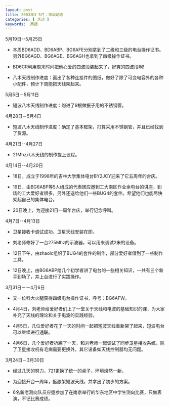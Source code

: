 ```yaml
---
layout: post
title: 2003年3-5月：每周动态
categories: [ 活动 ]
keywords:  周报
---
```


5月19日--5月25日

* 本周BD6ADD、BD6ABP、BG6AFE分别拿到了二级和三级的电台操作证书。另外BG6AGD、BG6AGE、BG6AGH也拿到了四级操作证书。

* BD6CR利用周末时间把他心爱的四波段装起来了，好爽的四波段啊!

* 八木天线制作进度：画出了各种连接件的图纸，做好了除了可变电容外的各种小配件，预计下周能把天线架起来。


5月5日－5月11日

* 短波八木天线制作进度：购进了9根做振子用的不锈钢管。

4月28日－5月4日

* 短波八木天线制作进度：确定了基本框架，打算采用不锈钢管，并且已经找到了货源。

4月21日--4月27日

* 21Mhz八木天线的制作提上议程。


4月14日--4月20日

* 18日，成立于1998年的吉林大学集体电台BY2JCY迎来了它五周年的台庆。

* 19日，由BG6ABP等5人组成的代表团应邀到工大南区作业余电台的讲座，到场的工大爱好者很多，另外还送给他们一些BUG4的套件。希望他们也能尽快架起自己的集体电台。

* 20日晚上，为迎接21日一周年台庆，举行记念呼叫。


4月7日--4月13日

* 卫星接收卡调试成功，卫星天线安装在即。

* 刘老师修好了一台275Mhz的示波器，可以用来调试2米的设备。

* 12日下午，由zhaolc组织了BUG4的套件的制作，部分爱好者借到了一些制作工具。

* 12日晚上，由BG6ABP给几个初学者讲了电台的一些相关知识，一共有三个新手到场了，并上台进行了实践操作。


3月31日－－4月6日

* 又一位科大火腿获得四级电台操作证书，呼号：BG6AFW。

* 4月4日，刘老师给爱好者们上了一堂关于天线和电波的基础知识的课，为大家补充了天线的理论和关于电波的实践经验。

* 4月5日，几位爱好者花了一天的时间一起把短波天线重新架了起来，短波电台可以继续进行通联。

* 4月6日，几个爱好者折腾了一天，和刘老师一起调试了同步卫星接收系统，除了卫星接收机有毛病需要更换外，其它设备如天线控制器均无问题。

 

3月24日－3月30日

* 经过几天的努力，721更换了统一的桌子，环境焕然一新。

* 为迎接开台一周年，酝酿架短波天线，并拿出了初步的方案。

* 6名新老测向队员应邀参加了在南京举行的华东地区中学生测向比赛，只做表演，不记比赛成绩。